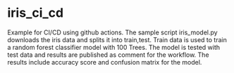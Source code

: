 # iris_ci_cd
Example for CI/CD using github actions. The sample script iris_model.py downloads the iris data and splits it into train,test.
Train data is used to train a random forest classifier model with 100 Trees. The model is tested with test data and results are
published as comment for the workflow. The results include accuracy score and confusion matrix for the model.
